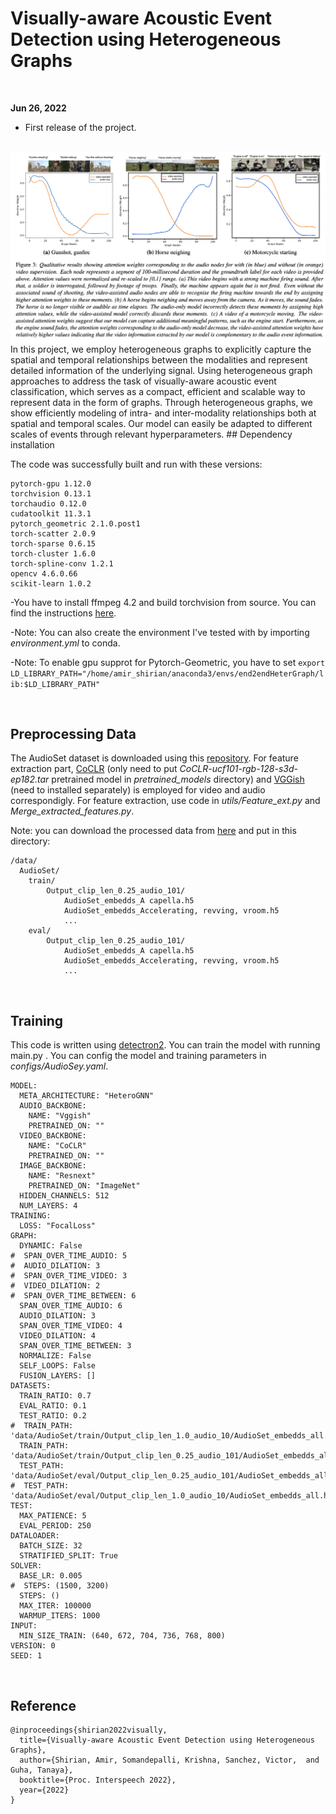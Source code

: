 # Visually-aware Acoustic Event Detection using Heterogeneous Graphs

<br>

**Jun 26, 2022**
* First release of the project.

<br>

<img src="./docs/1.png" align="center"/>
In this project, we employ heterogeneous graphs to explicitly capture the spatial and temporal relationships between the modalities and represent detailed information of the underlying signal. Using heterogeneous graph approaches to address the task of visually-aware acoustic event classification, which serves as a compact, efficient and scalable way to represent data in the form of graphs. Through heterogeneous graphs, we show efficiently modeling of intra- and inter-modality relationships both at spatial and temporal scales. Our model can easily be adapted to different scales of events through relevant hyperparameters.
## Dependency installation

The code was successfully built and run with these versions:

```
pytorch-gpu 1.12.0
torchvision 0.13.1
torchaudio 0.12.0
cudatoolkit 11.3.1
pytorch_geometric 2.1.0.post1
torch-scatter 2.0.9
torch-sparse 0.6.15
torch-cluster 1.6.0
torch-spline-conv 1.2.1
opencv 4.6.0.66
scikit-learn 1.0.2

```
-You have to install ffmpeg 4.2 and build torchvision from source. You can find the instructions [here](https://github.com/pytorch/vision/blob/main/CONTRIBUTING.md#development-installation).

-Note: You can also create the environment I've tested with by importing _environment.yml_ to conda.

-Note: To enable gpu supprot for Pytorch-Geometric, you have to set ```export LD_LIBRARY_PATH="/home/amir_shirian/anaconda3/envs/end2endHeterGraph/lib:$LD_LIBRARY_PATH"```


<br>

## Preprocessing Data

The AudioSet dataset is downloaded using this [repository](https://github.com/AmirSh15/AudioSet_downloader). For feature extraction part, [CoCLR](https://github.com/TengdaHan/CoCLR) (only need to put _CoCLR-ucf101-rgb-128-s3d-ep182.tar_ pretrained model in _pretrained_models_ directory) and [VGGish](https://github.com/harritaylor/torchvggish) (need to installed separately) is employed for video and audio correspondigly. 
For feature extraction, use code in _utils/Feature_ext.py_ and _Merge_extracted_features.py_.

Note: you can download the processed data from [here](https://drive.google.com/file/d/1_3H_wByS-cSLLG7vrhgfvdzCnjaXJ2ui/view?usp=sharing) and put in this directory:

```
/data/
  AudioSet/
    train/
        Output_clip_len_0.25_audio_101/
            AudioSet_embedds_A capella.h5
            AudioSet_embedds_Accelerating, revving, vroom.h5
            ...
    eval/
        Output_clip_len_0.25_audio_101/
            AudioSet_embedds_A capella.h5
            AudioSet_embedds_Accelerating, revving, vroom.h5
            ...
```


<br>

## Training

This code is written using [detectron2](https://github.com/facebookresearch/detectron2). You can train the model with running main.py . 
You can config the model and training parameters in _configs/AudioSey.yaml_.

```
MODEL:
  META_ARCHITECTURE: "HeteroGNN"
  AUDIO_BACKBONE:
    NAME: "Vggish"
    PRETRAINED_ON: ""
  VIDEO_BACKBONE:
    NAME: "CoCLR"
    PRETRAINED_ON: ""
  IMAGE_BACKBONE:
    NAME: "Resnext"
    PRETRAINED_ON: "ImageNet"
  HIDDEN_CHANNELS: 512
  NUM_LAYERS: 4
TRAINING:
  LOSS: "FocalLoss"
GRAPH:
  DYNAMIC: False
#  SPAN_OVER_TIME_AUDIO: 5
#  AUDIO_DILATION: 3
#  SPAN_OVER_TIME_VIDEO: 3
#  VIDEO_DILATION: 2
#  SPAN_OVER_TIME_BETWEEN: 6
  SPAN_OVER_TIME_AUDIO: 6
  AUDIO_DILATION: 3
  SPAN_OVER_TIME_VIDEO: 4
  VIDEO_DILATION: 4
  SPAN_OVER_TIME_BETWEEN: 3
  NORMALIZE: False
  SELF_LOOPS: False
  FUSION_LAYERS: []
DATASETS:
  TRAIN_RATIO: 0.7
  EVAL_RATIO: 0.1
  TEST_RATIO: 0.2
#  TRAIN_PATH: 'data/AudioSet/train/Output_clip_len_1.0_audio_10/AudioSet_embedds_all.h5'
  TRAIN_PATH: 'data/AudioSet/train/Output_clip_len_0.25_audio_101/AudioSet_embedds_all.h5'
  TEST_PATH: 'data/AudioSet/eval/Output_clip_len_0.25_audio_101/AudioSet_embedds_all.h5'
#  TEST_PATH: 'data/AudioSet/eval/Output_clip_len_1.0_audio_10/AudioSet_embedds_all.h5'
TEST:
  MAX_PATIENCE: 5
  EVAL_PERIOD: 250
DATALOADER:
  BATCH_SIZE: 32
  STRATIFIED_SPLIT: True
SOLVER:
  BASE_LR: 0.005
#  STEPS: (1500, 3200)
  STEPS: ()
  MAX_ITER: 100000
  WARMUP_ITERS: 1000
INPUT:
  MIN_SIZE_TRAIN: (640, 672, 704, 736, 768, 800)
VERSION: 0
SEED: 1
```

<br>

## Reference 

[//]: # ([ArXiv's paper]&#40;https://arxiv.org/pdf/2008.02063&#41;)
```
@inproceedings{shirian2022visually,
  title={Visually-aware Acoustic Event Detection using Heterogeneous Graphs},
  author={Shirian, Amir, Somandepalli, Krishna, Sanchez, Victor,  and Guha, Tanaya},
  booktitle={Proc. Interspeech 2022},
  year={2022}
}
```



<br><br><br>

